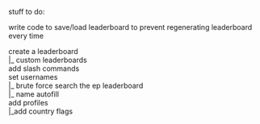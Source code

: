 stuff to do:

write code to save/load leaderboard to prevent regenerating leaderboard every time <br />

create a leaderboard <br />
|_ custom leaderboards <br />
add slash commands <br />
set usernames <br />
  |_ brute force search the ep leaderboard <br />
  |_ name autofill <br />
add profiles <br />
  |_add country flags <br />
